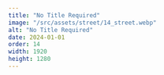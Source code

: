 ```yaml
---
title: "No Title Required"
image: "/src/assets/street/14_street.webp"
alt: "No Title Required"
date: 2024-01-01
order: 14
width: 1920
height: 1280
---
```

